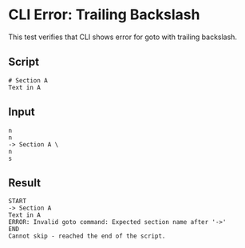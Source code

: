 # CLI Error: Trailing Backslash

This test verifies that CLI shows error for goto with trailing backslash.

## Script
```cuentitos
# Section A
Text in A
```

## Input
```input
n
n
-> Section A \
n
s
```

## Result
```result
START
-> Section A
Text in A
ERROR: Invalid goto command: Expected section name after '->'
END
Cannot skip - reached the end of the script.
```
